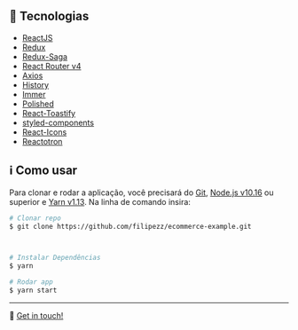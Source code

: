 

## 🤖 Tecnologias

-  [ReactJS](https://reactjs.org/)
-  [Redux](https://redux.js.org/)
-  [Redux-Saga](https://redux-saga.js.org/)
-  [React Router v4](https://github.com/ReactTraining/react-router)
-  [Axios](https://github.com/axios/axios)
-  [History](https://www.npmjs.com/package/history)
-  [Immer](https://github.com/immerjs/immer)
-  [Polished](https://polished.js.org/)
-  [React-Toastify](https://fkhadra.github.io/react-toastify/)
-  [styled-components](https://www.styled-components.com/)
-  [React-Icons](https://react-icons.netlify.com/)
-  [Reactotron](https://infinite.red/reactotron)


## :information_source: Como usar

Para clonar e rodar a aplicação, você precisará do [Git](https://git-scm.com), [Node.js v10.16][nodejs] ou superior e [Yarn v1.13][yarn]. Na linha de comando insira:

```bash
# Clonar repo
$ git clone https://github.com/filipezz/ecommerce-example.git



# Instalar Dependências
$ yarn 

# Rodar app
$ yarn start
```


---

:wave: [Get in touch!](https://www.linkedin.com/in/filipemarron/)

[nodejs]: https://nodejs.org/
[yarn]: https://yarnpkg.com/
[vc]: https://code.visualstudio.com/
[vceditconfig]: https://marketplace.visualstudio.com/items?itemName=EditorConfig.EditorConfig
[vceslint]: https://marketplace.visualstudio.com/items?itemName=dbaeumer.vscode-eslint
